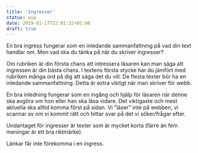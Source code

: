 ```yaml
---
title: 'Ingresser'
status: wip
date: 2019-01-17T22:01:22+01:00
draft: true
---
```

En bra ingress fungerar som en inledande sammanfattning på vad din text handlar om. Men vad ska du tänka på när du skriver ingresser?

Om rubriken är din första chans att intressera läsaren kan man säga att ingressen är din bästa chans. I textens första stycke har du jämfört med rubriken många ord på dig att säga det du vill. De flesta texter bör ha en inledande sammanfattning. Detta är extra viktigt när man skriver för webb.

En bra inledning fungerar som en ingång och hjälp för läsaren när denne ska avgöra om hon eller han ska läsa vidare. Det viktigaste och mest aktuella ska alltid komma först på sidan. Vi ”läser” inte på webben, vi scannar av om vi kommit rätt och hittar svar på det vi söker/frågar efter.

Undantaget för ingresser är texter som är mycket korta (färre än fem meningar är ett bra riktmärke).

Länkar får inte förekomma i en ingress.
